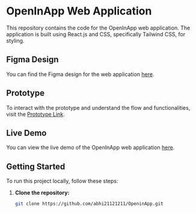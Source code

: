 # OpenInApp Web Application

This repository contains the code for the OpenInApp web application. The application is built using React.js and CSS, specifically Tailwind CSS, for styling.

## Figma Design

You can find the Figma design for the web application [here](https://www.figma.com/file/<figma-file-id>/OpenInApp-Web-Design).

## Prototype

To interact with the prototype and understand the flow and functionalities, visit the [Prototype Link](https://www.figma.com/proto/<figma-file-id>/OpenInApp-Web-Prototype).

## Live Demo

You can view the live demo of the OpenInApp web application [here](https://openin-app-murex.vercel.app/).

## Getting Started

To run this project locally, follow these steps:

1. **Clone the repository:**

   ```bash
   git clone https://github.com/abhi21121211/OpeninApp.git
